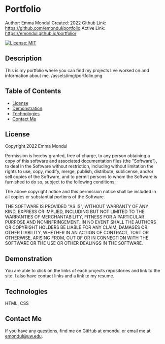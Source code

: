 # Portfolio

Author: Emma Mondul
Created: 2022
Github Link: https://github.com/emondul/portfolio
Active Link: https://emondul.github.io/portfolio/

[![License: MIT](https://img.shields.io/badge/License-MIT-yellow.svg)](https://opensource.org/licenses/MIT)

## Description

This is my portfolio where you can find my projects I've worked on and information about me.
/assets/img/portfolio.png

## Table of Contents

- [License](#license)
- [Demonstration](#demonstration)
- [Technologies](#technologies)
- [Contact Me](#contact-me)

## License

Copyright 2022 Emma Mondul

Permission is hereby granted, free of charge, to any person obtaining a copy of this software and associated documentation files (the "Software"), to deal in the Software without restriction, including without limitation the rights to use, copy, modify, merge, publish, distribute, sublicense, and/or sell copies of the Software, and to permit persons to whom the Software is furnished to do so, subject to the following conditions:

The above copyright notice and this permission notice shall be included in all copies or substantial portions of the Software.

THE SOFTWARE IS PROVIDED "AS IS", WITHOUT WARRANTY OF ANY KIND, EXPRESS OR IMPLIED, INCLUDING BUT NOT LIMITED TO THE WARRANTIES OF MERCHANTABILITY, FITNESS FOR A PARTICULAR PURPOSE AND NONINFRINGEMENT. IN NO EVENT SHALL THE AUTHORS OR COPYRIGHT HOLDERS BE LIABLE FOR ANY CLAIM, DAMAGES OR OTHER LIABILITY, WHETHER IN AN ACTION OF CONTRACT, TORT OR OTHERWISE, ARISING FROM, OUT OF OR IN CONNECTION WITH THE SOFTWARE OR THE USE OR OTHER DEALINGS IN THE SOFTWARE.

## Demonstration

You are able to click on the links of each projects repositories and link to the site. I also have contact links and a link to my resume.

## Technologies

HTML, CSS

## Contact Me

If you have any questions, find me on GitHub at emondul or email me at emondul@uw.edu.
